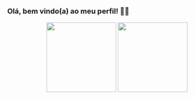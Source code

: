 ### Olá, bem vindo(a) ao meu perfil! 👋😄

<div/>

<div style="display: inline_block;" align="center">
  <img height="160em" src="https://github-readme-stats.vercel.app/api?username=xxtheus&show_icons=true&theme=vision-friendly-dark&include_all_commits=true&count_private=true&border_radius=22"/>
  <img height="160em" src="https://github-readme-stats.vercel.app/api/top-langs/?username=xxtheus&layout=compact&langs_count=7&theme=vision-friendly-dark&border_radius=16"/>
</div>
